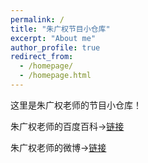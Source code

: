 ```yaml
---
permalink: /
title: "朱广权节目小仓库"
excerpt: "About me"
author_profile: true
redirect_from: 
  - /homepage/
  - /homepage.html
---
```




这里是朱广权老师的节目小仓库！

朱广权老师的百度百科->[链接](https://baike.baidu.com/link?url=qsykIdPgJQUcDsF4m9zjE9fhANCxPRYWRtRktmawHUtnQBrn0q7xHcjCvlp1jE0bO_TaK0cCcmrjEq_p7NB6jJ2M_9N3SeSdvFupwlA3MZi)

朱广权老师的微博->[链接](https://weibo.com/zhuguangquan)
